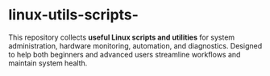 # linux-utils-scripts-
This repository collects **useful Linux scripts and utilities** for system administration, hardware monitoring, automation, and diagnostics. Designed to help both beginners and advanced users streamline workflows and maintain system health.
